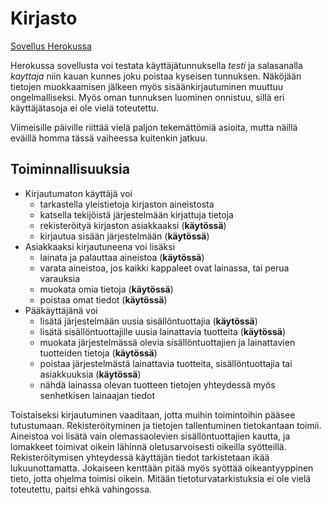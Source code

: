 # Kirjasto

[Sovellus Herokussa](http://tsoha-kirjasto.herokuapp.com/)

Herokussa sovellusta voi testata käyttäjätunnuksella *testi* ja salasanalla *kayttaja* niin kauan kunnes joku poistaa kyseisen tunnuksen. Näköjään tietojen muokkaamisen jälkeen myös sisäänkirjautuminen muuttuu ongelmalliseksi. Myös oman tunnuksen luominen onnistuu, sillä eri käyttäjätasoja ei ole vielä toteutettu.

Viimeisille päiville riittää vielä paljon tekemättömiä asioita, mutta näillä eväillä homma tässä vaiheessa kuitenkin jatkuu.

## Toiminnallisuuksia

* Kirjautumaton käyttäjä voi
    * tarkastella yleistietoja kirjaston aineistosta
    * katsella tekijöistä järjestelmään kirjattuja tietoja
    * rekisteröityä kirjaston asiakkaaksi (**käytössä**)
    * kirjautua sisään järjestelmään (**käytössä**)
* Asiakkaaksi kirjautuneena voi lisäksi
    * lainata ja palauttaa aineistoa (**käytössä**)
    * varata aineistoa, jos kaikki kappaleet ovat lainassa, tai perua varauksia
    * muokata omia tietoja (**käytössä**)
    * poistaa omat tiedot (**käytössä**)
* Pääkäyttäjänä voi 
    * lisätä järjestelmään uusia sisällöntuottajia (**käytössä**)
    * lisätä sisällöntuottajille uusia lainattavia tuotteita (**käytössä**)
    * muokata järjestelmässä olevia sisällöntuottajien ja lainattavien tuotteiden tietoja (**käytössä**)
    * poistaa järjestelmästä lainattavia tuotteita, sisällöntuottajia tai asiakkuuksia (**käytössä**)
    * nähdä lainassa olevan tuotteen tietojen yhteydessä myös senhetkisen lainaajan tiedot

Toistaiseksi kirjautuminen vaaditaan, jotta muihin toimintoihin pääsee tutustumaan. Rekisteröityminen ja tietojen tallentuminen tietokantaan toimii. Aineistoa voi lisätä vain olemassaolevien sisällöntuottajien kautta, ja lomakkeet toimivat oikein lähinnä oletusarvoisesti oikeilla syötteillä. Rekisteröitymisen yhteydessä käyttäjän tiedot tarkistetaan ikää lukuunottamatta. Jokaiseen kenttään pitää myös syöttää oikeantyyppinen tieto, jotta ohjelma toimisi oikein. Mitään tietoturvatarkistuksia ei ole vielä toteutettu, paitsi ehkä vahingossa.


